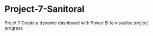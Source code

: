 # Project-7-Sanitoral
Projet 7 Create a dynamic dashboard with Power BI to visualise project progress
